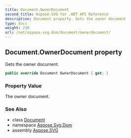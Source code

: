 ```yaml
---
title: Document.OwnerDocument
second_title: Aspose.SVG for .NET API Reference
description: Document property. Gets the owner document
type: docs
weight: 210
url: /net/aspose.svg.dom/document/ownerdocument/
---
```

## Document.OwnerDocument property

Gets the owner document.

```csharp
public override Document OwnerDocument { get; }
```

### Property Value

The owner document.

### See Also

* class [Document](../)
* namespace [Aspose.Svg.Dom](../../document/)
* assembly [Aspose.SVG](../../../)
